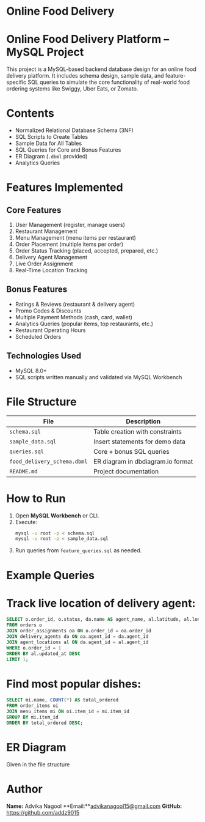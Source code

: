 # Online Food Delivery

# Online Food Delivery Platform – MySQL Project

This project is a MySQL-based backend database design for an online food delivery platform. It includes schema design, sample data, and feature-specific SQL queries to simulate the core functionality of real-world food ordering systems like Swiggy, Uber Eats, or Zomato.

# Contents
- Normalized Relational Database Schema (3NF)
- SQL Scripts to Create Tables
- Sample Data for All Tables
- SQL Queries for Core and Bonus Features
- ER Diagram (`.dbml` provided)
- Analytics Queries

# Features Implemented

## Core Features
1. User Management (register, manage users)
2. Restaurant Management
3. Menu Management (menu items per restaurant)
4. Order Placement (multiple items per order)
5. Order Status Tracking (placed, accepted, prepared, etc.)
6. Delivery Agent Management
7. Live Order Assignment
8. Real-Time Location Tracking

## Bonus Features
- Ratings & Reviews (restaurant & delivery agent)
- Promo Codes & Discounts
- Multiple Payment Methods (cash, card, wallet)
- Analytics Queries (popular items, top restaurants, etc.)
- Restaurant Operating Hours
- Scheduled Orders

## Technologies Used
- MySQL 8.0+
- SQL scripts written manually and validated via MySQL Workbench

# File Structure

| File                         | Description                      |
|------------------------------|----------------------------------|
| `schema.sql`                 | Table creation with constraints  |
| `sample_data.sql`            | Insert statements for demo data  |
| `queries.sql`                | Core + bonus SQL queries         |
| `food_delivery_schema.dbml`  | ER diagram in dbdiagram.io format|
| `README.md`                  | Project documentation            |

# How to Run

1. Open **MySQL Workbench** or CLI.
2. Execute:
   ```bash
   mysql -u root -p < schema.sql
   mysql -u root -p < sample_data.sql
   ```
3. Run queries from `feature_queries.sql` as needed.

# Example Queries

# Track live location of delivery agent:
```sql
SELECT o.order_id, o.status, da.name AS agent_name, al.latitude, al.longitude
FROM orders o
JOIN order_assignments oa ON o.order_id = oa.order_id
JOIN delivery_agents da ON oa.agent_id = da.agent_id
JOIN agent_locations al ON da.agent_id = al.agent_id
WHERE o.order_id = 1
ORDER BY al.updated_at DESC
LIMIT 1;
```

# Find most popular dishes:
```sql
SELECT mi.name, COUNT(*) AS total_ordered
FROM order_items oi
JOIN menu_items mi ON oi.item_id = mi.item_id
GROUP BY mi.item_id
ORDER BY total_ordered DESC;
```

# ER Diagram

Given in the file structure

# Author

**Name:** Advika Nagool 
**Email:**advikanagool15@gmail.com
**GitHub:** https://github.com/addz9015
